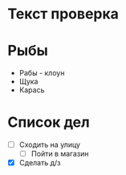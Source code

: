 # Текст проверка

# Рыбы 
* Рабы - клоун
* Щука
* Карась
# Список дел
* [ ] Сходить на улицу
    * [ ] Пойти в магазин
* [X] Сделать д/з  
